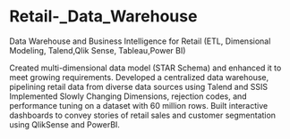 # Retail-_Data_Warehouse

Data Warehouse and Business Intelligence for  Retail (ETL, Dimensional Modeling, Talend,Qlik Sense, Tableau,Power BI)

Created multi-dimensional data model (STAR Schema) and enhanced it to meet growing requirements. Developed a centralized data warehouse, pipelining retail data from diverse data sources using Talend and SSIS Implemented Slowly Changing Dimensions, rejection codes, and performance tuning on a dataset with 60 million rows. Built interactive dashboards to convey stories of retail sales and customer segmentation using QlikSense and PowerBI.
